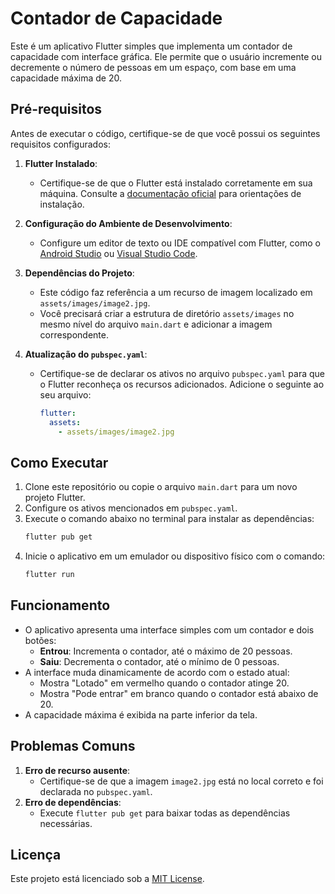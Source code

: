 
# Contador de Capacidade

Este é um aplicativo Flutter simples que implementa um contador de capacidade com interface gráfica. Ele permite que o usuário incremente ou decremente o número de pessoas em um espaço, com base em uma capacidade máxima de 20.

## Pré-requisitos

Antes de executar o código, certifique-se de que você possui os seguintes requisitos configurados:

1. **Flutter Instalado**: 
   - Certifique-se de que o Flutter está instalado corretamente em sua máquina. Consulte a [documentação oficial](https://flutter.dev/docs/get-started/install) para orientações de instalação.

2. **Configuração do Ambiente de Desenvolvimento**: 
   - Configure um editor de texto ou IDE compatível com Flutter, como o [Android Studio](https://developer.android.com/studio) ou [Visual Studio Code](https://code.visualstudio.com/).

3. **Dependências do Projeto**:
   - Este código faz referência a um recurso de imagem localizado em `assets/images/image2.jpg`. 
   - Você precisará criar a estrutura de diretório `assets/images` no mesmo nível do arquivo `main.dart` e adicionar a imagem correspondente.

4. **Atualização do `pubspec.yaml`**:
   - Certifique-se de declarar os ativos no arquivo `pubspec.yaml` para que o Flutter reconheça os recursos adicionados. Adicione o seguinte ao seu arquivo:
     ```yaml
     flutter:
       assets:
         - assets/images/image2.jpg
     ```

## Como Executar

1. Clone este repositório ou copie o arquivo `main.dart` para um novo projeto Flutter.
2. Configure os ativos mencionados em `pubspec.yaml`.
3. Execute o comando abaixo no terminal para instalar as dependências:
   ```bash
   flutter pub get
   ```
4. Inicie o aplicativo em um emulador ou dispositivo físico com o comando:
   ```bash
   flutter run
   ```

## Funcionamento

- O aplicativo apresenta uma interface simples com um contador e dois botões:
  - **Entrou**: Incrementa o contador, até o máximo de 20 pessoas.
  - **Saiu**: Decrementa o contador, até o mínimo de 0 pessoas.
- A interface muda dinamicamente de acordo com o estado atual:
  - Mostra "Lotado" em vermelho quando o contador atinge 20.
  - Mostra "Pode entrar" em branco quando o contador está abaixo de 20.
- A capacidade máxima é exibida na parte inferior da tela.

## Problemas Comuns

1. **Erro de recurso ausente**:
   - Certifique-se de que a imagem `image2.jpg` está no local correto e foi declarada no `pubspec.yaml`.
2. **Erro de dependências**:
   - Execute `flutter pub get` para baixar todas as dependências necessárias.

## Licença

Este projeto está licenciado sob a [MIT License](LICENSE).
